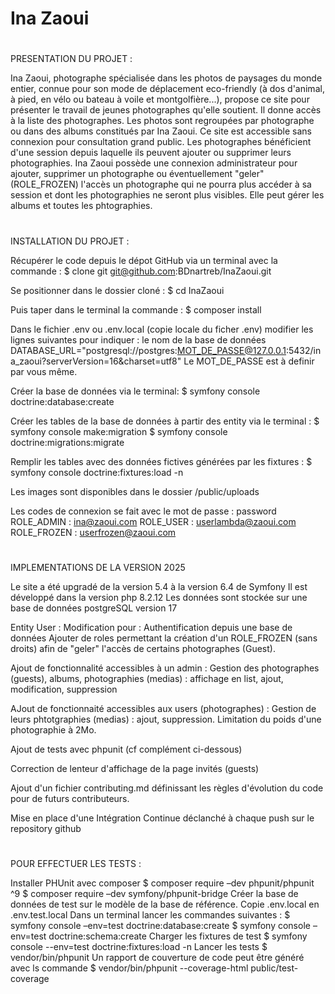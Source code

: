 # Ina Zaoui


#
PRESENTATION DU PROJET :

Ina Zaoui, photographe spécialisée dans les photos de paysages du monde entier, connue pour son mode de déplacement eco-friendly (à dos d'animal, à pied, en vélo ou bateau à voile et montgolfière...), propose ce site pour présenter le travail de jeunes photographes qu'elle soutient.
Il donne accès à la liste des photographes.
Les photos sont regroupées par photographe ou dans des albums constitués par Ina Zaoui.
Ce site est accessible sans connexion pour consultation grand public.
Les photographes bénéficient d'une session depuis laquelle ils peuvent ajouter ou supprimer leurs photographies.
Ina Zaoui possède une connexion administrateur pour ajouter, supprimer un photographe ou éventuellement "geler" (ROLE_FROZEN) l'accès un photographe qui ne pourra plus accéder à sa session et dont les photographies ne seront plus visibles. Elle peut gérer les albums et toutes les phtographies.


#
INSTALLATION DU PROJET :

Récupérer le code depuis le dépot GitHub via un terminal avec la commande :
$ clone git git@github.com:BDnartreb/InaZaoui.git

Se positionner dans le dossier cloné :
$ cd InaZaoui

Puis taper dans le terminal la commande :
$ composer install

Dans le fichier .env ou .env.local (copie locale du ficher .env) modifier les lignes suivantes pour indiquer :
le nom de la base de données
DATABASE_URL="postgresql://postgres:MOT_DE_PASSE@127.0.0.1:5432/ina_zaoui?serverVersion=16&charset=utf8"
Le MOT_DE_PASSE est à definir par vous même.

Créer la base de données via le terminal:
$ symfony console doctrine:database:create

Créer les tables de la base de données à partir des entity via le terminal :
$ symfony console make:migration
$ symfony console doctrine:migrations:migrate

Remplir les tables avec des données fictives générées par les fixtures :
$ symfony console doctrine:fixtures:load -n

Les images sont disponibles dans le dossier /public/uploads

Les codes de connexion se fait avec le mot de passe : password
ROLE_ADMIN : ina@zaoui.com
ROLE_USER : userlambda@zaoui.com
ROLE_FROZEN : userfrozen@zaoui.com


#
IMPLEMENTATIONS DE LA VERSION 2025

Le site a été upgradé de la version 5.4 à la version 6.4 de Symfony
Il est développé dans la version php 8.2.12
Les données sont stockée sur une base de données postgreSQL version 17

Entity User :
    Modification pour :
        Authentification depuis une base de données
        Ajouter de roles permettant la création d'un ROLE_FROZEN (sans droits) afin de "geler" l'accès de certains photographes (Guest).

Ajout de fonctionnalité accessibles à un admin :
    Gestion des photographes (guests), albums, photographies (medias) : affichage en list, ajout, modification, suppression

AJout de fonctionnaité accessibles aux users (photographes) :
    Gestion de leurs phtotgraphies (medias) : ajout, suppression.
    Limitation du poids d'une photographie à 2Mo.

Ajout de tests avec phpunit (cf complément ci-dessous)

Correction de lenteur d'affichage de la page invités (guests)

Ajout d'un fichier contributing.md définissant les règles d'évolution du code pour de futurs contributeurs.

Mise en place d'une Intégration Continue déclanché à chaque push sur le repository github


#
POUR EFFECTUER LES TESTS :

Installer PHUnit avec composer
$ composer require –dev phpunit/phpunit ^9
$ composer require –dev symfony/phpunit-bridge
Créer la base de données de test sur le modèle de la base de référence.
Copie .env.local en .env.test.local
Dans un terminal lancer les commandes suivantes :
$ symfony console –env=test doctrine:database:create
$ symfony console –env=test doctrine:schema:create
Charger les fixtures de test
$ symfony console --env=test doctrine:fixtures:load -n
Lancer les tests
$ vendor/bin/phpunit
Un rapport de couverture de code peut être généré avec ls commande
$ vendor/bin/phpunit --coverage-html public/test-coverage


